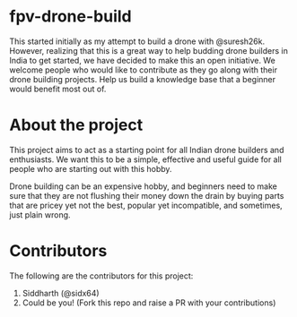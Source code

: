 # fpv-drone-build

This started initially as my attempt to build a drone with @suresh26k. However, realizing that this is a great way to 
help budding drone builders in India to get started, we have decided to make this an open initiative. We welcome people 
who would like to contribute as they go along with their drone building projects. Help us build a knowledge base that 
a beginner would benefit most out of. 

# About the project

This project aims to act as a starting point for all Indian drone builders and enthusiasts. We want this to be a simple, 
effective and useful guide for all people who are starting out with this hobby. 

Drone building can be an expensive hobby, and beginners need to make sure that they are not flushing their money down 
the drain by buying parts that are pricey yet not the best, popular yet incompatible, and sometimes, just plain wrong.

# Contributors

The following are the contributors for this project:

1. Siddharth (@sidx64)
2. Could be you! (Fork this repo and raise a PR with your contributions)
